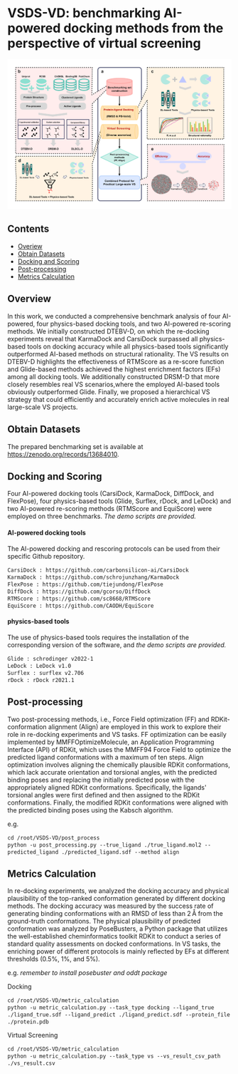 # VSDS-VD: benchmarking AI-powered docking methods from the perspective of virtual screening

![](https://github.com/shukai1997/VSDS-VD/blob/main/Figure1.jpg)

## Contents

- [Overiew](#overview)
- [Obtain Datasets](#obtain-datasets)
- [Docking and Scoring](#docking-and-scoring)
- [Post-processing](#post-processing)
- [Metrics Calculation](#demo--reproduction-ligand-docking-on-pdbbind-core-set)

## Overview

In this work, we conducted a comprehensive benchmark analysis of four AI-powered, four physics-based docking tools, and two AI-powered re-scoring methods. We initially constructed DTEBV-D, on which the re-docking experiments reveal that KarmaDock and CarsiDock surpassed all physics-based tools on docking accuracy while all physics-based tools significantly outperformed AI-based methods on structural rationality. The VS results on DTEBV-D highlights the effectiveness of RTMScore as a re-score function and Glide-based methods achieved the highest enrichment factors (EFs) among all docking tools. We additionally constructed DRSM-D that more closely resembles real VS scenarios,where the employed AI-based tools obviously outperformed Glide. Finally, we proposed a hierarchical VS strategy that could efficiently and accurately enrich active molecules in real large-scale VS projects.

## Obtain Datasets

The prepared benchmarking set is available at https://zenodo.org/records/13684010.

## Docking and Scoring

Four AI-powered docking tools (CarsiDock, KarmaDock, DiffDock, and FlexPose), four physics-based tools (Glide, Surflex, rDock, and LeDock) and two AI-powered re-scoring methods (RTMScore and EquiScore) were employed on three benchmarks. *The demo scripts are provided.*

#### AI-powered docking tools

The AI-powered docking  and rescoring protocols can be used from their specific Github repository.

```
CarsiDock : https://github.com/carbonsilicon-ai/CarsiDock
KarmaDock : https://github.com/schrojunzhang/KarmaDock 
FlexPose : https://github.com/tiejundong/FlexPose
DiffDock : https://github.com/gcorso/DiffDock
RTMScore : https://github.com/sc8668/RTMScore
EquiScore : https://github.com/CAODH/EquiScore
```

#### physics-based tools

The use of physics-based tools requires the installation of the corresponding version of the software, and *the demo scripts are provided.*

```
Glide : schrodinger v2022-1
LeDock : LeDock v1.0
Surflex : surflex v2.706
rDock : rDock r2021.1
```

## Post-processing

Two post-processing methods, i.e., Force Field optimization (FF) and RDKit-conformation alignment (Align) are employed in this work to explore their role in re-docking experiments and VS tasks. FF optimization can be easily implemented by MMFFOptimizeMolecule, an Application Programming Interface (API) of RDKit, which uses the MMFF94 Force Field to optimize the predicted ligand conformations with a maximum of ten steps. Align optimization involves aligning the chemically plausible RDKit conformations, which lack accurate orientation and torsional angles, with the predicted binding poses and replacing the initially predicted pose with the appropriately aligned RDKit conformations. Specifically, the ligands' torsional angles were first defined and then assigned to the RDKit conformations. Finally, the modified RDKit conformations were aligned with the predicted binding poses using the Kabsch algorithm.

e.g.

```
cd /root/VSDS-VD/post_process 
python -u post_processing.py --true_ligand ./true_ligand.mol2 --predicted_ligand ./predicted_ligand.sdf --method align
```

## Metrics Calculation

In re-docking experiments, we analyzed the docking accuracy and physical plausibility of the top-ranked conformation generated by different docking methods. The docking accuracy was measured by the success rate of generating binding conformations with an RMSD of less than 2 Å from the ground-truth conformations. The physical plausibility of predicted conformation was analyzed by PoseBusters, a Python package that utilizes the well-established cheminformatics toolkit RDKit to conduct a series of standard quality assessments on docked conformations. In VS tasks, the enriching power of different protocols is mainly reflected by EFs at different thresholds (0.5%, 1%, and 5%).

e.g. 
*remember to install posebuster and oddt package*

Docking

```
cd /root/VSDS-VD/metric_calculation 
python -u metric_calculation.py --task_type docking --ligand_true ./ligand_true.sdf --ligand_predict ./ligand_predict.sdf --protein_file ./protein.pdb
```

Virtual Screening

```
cd /root/VSDS-VD/metric_calculation 
python -u metric_calculation.py --task_type vs --vs_result_csv_path ./vs_result.csv

